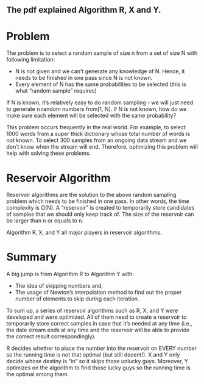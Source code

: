 ## The pdf explained Algorithm R, X and Y.
# Problem
The problem is to select a random sample of size n from a set of size N with following limitation:
* N is not given and we can’t generate any knowledge of N. Hence, it needs to be finished in one pass since N is not known.
* Every element of N has the same probabilities to be selected (this is what “random sample” requires)

If N is known, it’s relatively easy to do random sampling - we will just need to generate n random numbers from[1, N]. If N is not known, how do we make sure each element will be selected with the same probability?

This problem occurs frequently in the real world. For example, to select 1000 words from a super thick dictionary whose total number of words is not known. To select 300 samples from an ongoing data stream and we don’t know when the stream will end. Therefore, optimizing this problem will help with solving these problems.
# Reservoir Algorithm
Reservoir algorithms are the solution to the above random sampling problem which needs to be finished in one pass. In other words, the time complexity is O(N). A “reservoir” is created to temporarily store candidates of samples that we should only keep track of. The size of the reservoir can be larger than n or equals to n.

Algorithm R, X, and Y all major players in reservoir algorithms. 
# Summary
A big jump is from Algorithm R to Algorithm Y with:
* The idea of skipping numbers and,
* The usage of Newton’s interpolation method to find out the proper number of elements to skip during each iteration.

To sum up, a series of reservoir algorithms such as R, X, and Y were developed and were optimized. All of them need to create a reservoir to temporarily store correct samples in case that it’s needed at any time (i.e., the date stream ends at any time and the reservoir will be able to provide the correct result correspondingly).

R decides whether to place the number into the reservoir on EVERY number so the running time is not that optimal (but still decent!). X and Y only decide whose destiny is “in” so it skips those unlucky guys. Moreover, Y optimizes on the algorithm to find those lucky guys so the running time is the optimal among them.

